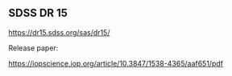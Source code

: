 SDSS DR 15
------------------------------------------------

https://dr15.sdss.org/sas/dr15/


Release paper:

https://iopscience.iop.org/article/10.3847/1538-4365/aaf651/pdf

